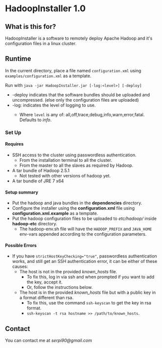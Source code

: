 # HadoopInstaller 1.0 #

## What is this for? ##

HadoopInstaller is a software to remotely deploy Apache Hadoop and it's configuration files in a linux cluster.

## Runtime

In the current directory, place a file named `configuration.xml` using `examples/configuration.xml` as a template.

Run with `java -jar HadoopInstaller.jar [-log:<level>] [-deploy]`

* -deploy indicates that the software bundles should be uploaded and uncompressed. (else only the configuration files are uploaded)
* -log:<level> indicates the level of logging to use.
	- Where `level` is any of: all,off,trace,debug,info,warn,error,fatal. Defaults to _info_.

### Set Up ###

#### Requires ####

* SSH access to the cluster using passwordless authentication.
	- From the installation terminal to all the cluster.
	- From the master to all the slaves as required by Hadoop.
* A tar bundle of Hadoop 2.5.1
	- Not tested with other versions of hadoop yet.
* A tar bundle of JRE 7 x64

#### Setup summary ####
* Put the hadoop and java bundles in the **dependencies** directory.
* Configure the installer using the **configuration.xml** file using **configuration.xml.example** as a template.
* Put the hadoop configuration files to be uploaded to _etc/hadoop/_ inside **hadoop-etc** directory.
	- The hadoop-env.sh file will have the `HADOOP_PREFIX` and `JAVA_HOME` env-vars appended according to the configuration parameters.

#### Possible Errors ####

* If you have `strictHostKeyChecking="true"`, passwordless authentication works, and still get an SSH authentication error, it can be either of these causes:
	- The host is not in the provided _known\_hosts_ file.
		* To fix this, log in via ssh and when prompted if you want to add the key, accept it.
		* Or, follow the instructions below.
	- The host is in the provided _known\_hosts_ file but with a public key in a format different than rsa.
		* To fix this, use the command `ssh-keyscan` to get the key in rsa format.
		* `ssh-keyscan -t rsa hostname >> /path/to/known_hosts`.

## Contact ###

You can contact me at _serpi90@gmail.com_
